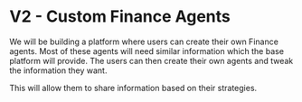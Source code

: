 # V2 - Custom Finance Agents
We will be building a platform where users can create their own Finance agents. Most of these agents will need
similar information which the base platform will provide. The users can then create their own agents and tweak
the information they want.

This will allow them to share information based on their strategies.
